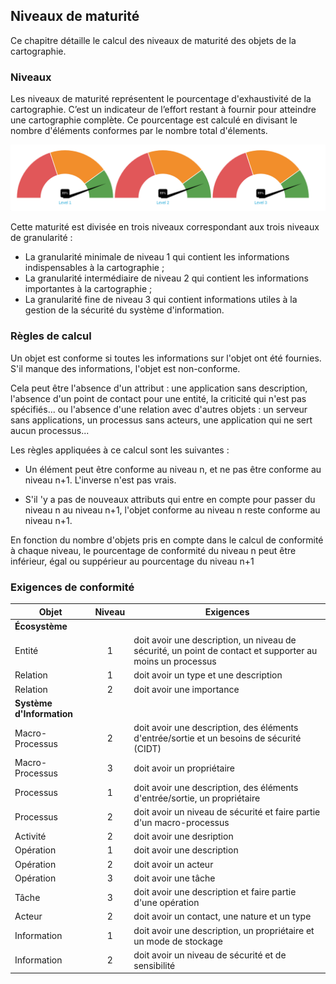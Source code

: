 ## Niveaux de maturité

Ce chapitre détaille le calcul des niveaux de maturité des objets de la cartographie.

### Niveaux

Les niveaux de maturité représentent le pourcentage d'exhaustivité de la cartographie.
C’est un indicateur de l’effort restant à fournir pour atteindre une cartographie complète.
Ce pourcentage est calculé en divisant le nombre d'éléments conformes par le nombre total d'élements.

[<img src="images/maturity.png" width="600">](images/maturity.png)

Cette maturité est divisée en trois niveaux correspondant aux trois niveaux de granularité :

* La granularité minimale de niveau 1 qui contient les informations indispensables à la cartographie ;
* La granularité intermédiaire de niveau 2 qui contient les informations importantes à la cartographie ;
* La granularité fine de niveau 3 qui contient informations utiles à la gestion de la sécurité du système d'information.

### Règles de calcul

Un objet est conforme si toutes les informations sur l'objet ont été fournies.
S'il manque des informations, l'objet est non-conforme.

Cela peut être l'absence d'un attribut : une application sans description, l'absence d'un point de contact pour une entité, 
la criticité qui n'est pas spécifiés... ou l'absence d'une relation avec d'autres objets : un serveur sans applications, un processus sans acteurs, 
une application qui ne sert aucun processus...

Les règles appliquées à ce calcul sont les suivantes :

* Un élément peut être conforme au niveau n, et ne pas être conforme au niveau n+1. L'inverse n'est pas vrais.

* S'il 'y a pas de nouveaux attributs qui entre en compte pour passer du niveau n au niveau n+1, l'objet conforme au niveau n reste conforme au niveau n+1.

En fonction du nombre d'objets pris en compte dans le calcul de conformité à chaque niveau,
le pourcentage de conformité du niveau n peut être inférieur, égal ou suppérieur au pourcentage du niveau n+1

### Exigences de conformité


| Objet | Niveau | Exigences |
|---    |:-:     |---              |
| **Écosystème** | | |
| Entité | 1 | doit avoir une description, un niveau de sécurité, un point de contact et supporter au moins un processus |
| Relation | 1 | doit avoir un type et une description |
| Relation | 2 | doit avoir une importance |
| **Système d'Information** | | |
| Macro-Processus | 2 | doit avoir une description, des éléments d'entrée/sortie et un besoins de sécurité (CIDT) |
| Macro-Processus | 3 | doit avoir un propriétaire |
| Processus | 1 | doit avoir une description, des éléments d'entrée/sortie, un propriétaire  |
| Processus | 2 | doit avoir un niveau de sécurité et faire partie d'un macro-processus |
| Activité | 2 | doit avoir une desription |
| Opération | 1 | doit avoir une description |
| Opération | 2 | doit avoir un acteur |
| Opération | 3 | doit avoir une tâche |
| Tâche | 3 | doit avoir une description et faire partie d'une opération |
| Acteur | 2 | doit avoir un contact, une nature et un type |
| Information | 1 | doit avoir une description, un propriétaire et un mode de stockage |
| Information | 2 | doit avoir un niveau de sécurité et de sensibilité |






